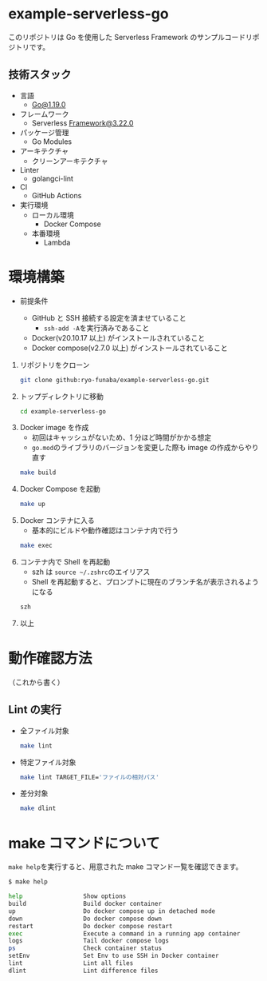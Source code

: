 # example-serverless-go

このリポジトリは Go を使用した Serverless Framework のサンプルコードリポジトリです。

## 技術スタック

- 言語
  - Go@1.19.0
- フレームワーク
  - Serverless Framework@3.22.0
- パッケージ管理
  - Go Modules
- アーキテクチャ
  - クリーンアーキテクチャ
- Linter
  - golangci-lint
- CI
  - GitHub Actions
- 実行環境
  - ローカル環境
    - Docker Compose
  - 本番環境
    - Lambda

# 環境構築

- 前提条件

  - GitHub と SSH 接続する設定を済ませていること
    - `ssh-add -A`を実行済みであること
  - Docker(v20.10.17 以上) がインストールされていること
  - Docker compose(v2.7.0 以上) がインストールされていること

1. リポジトリをクローン
   ```bash
   git clone github:ryo-funaba/example-serverless-go.git
   ```
2. トップディレクトリに移動
   ```bash
   cd example-serverless-go
   ```
3. Docker image を作成
   - 初回はキャッシュがないため、1 分ほど時間がかかる想定
   - `go.mod`のライブラリのバージョンを変更した際も image の作成からやり直す
   ```bash
   make build
   ```
4. Docker Compose を起動
   ```bash
   make up
   ```
5. Docker コンテナに入る
   - 基本的にビルドや動作確認はコンテナ内で行う
   ```bash
   make exec
   ```
6. コンテナ内で Shell を再起動
   - szh は `source ~/.zshrc`のエイリアス
   - Shell を再起動すると、プロンプトに現在のブランチ名が表示されるようになる
   ```bash
   szh
   ```
7. 以上

# 動作確認方法

（これから書く）

## Lint の実行

- 全ファイル対象
  ```bash
  make lint
  ```
- 特定ファイル対象
  ```bash
  make lint TARGET_FILE='ファイルの相対パス'
  ```
- 差分対象
  ```bash
  make dlint
  ```

# make コマンドについて

`make help`を実行すると、用意された make コマンド一覧を確認できます。

```bash
$ make help

help                 Show options
build                Build docker container
up                   Do docker compose up in detached mode
down                 Do docker compose down
restart              Do docker compose restart
exec                 Execute a command in a running app container
logs                 Tail docker compose logs
ps                   Check container status
setEnv               Set Env to use SSH in Docker container
lint                 Lint all files
dlint                Lint difference files
```
